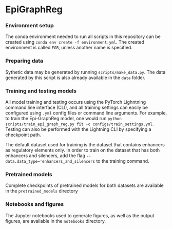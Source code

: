 # EpiGraphReg

### Environment setup
The conda environment needed to run all scripts in this repository can be created using `conda env create -f environment.yml`. The created environment is called `EGR`, unless another name is specified.

### Preparing data
Sythetic data may be generated by running `scripts/make_data.py`. The data generated by this script is also already available in the `data` folder.

### Training and testing models 
All model training and testing occurs using the PyTorch Lighntning command line interface (CLI), and all training settings can easily be configured using `.yml` config files or command line arguments. For example, to train the Epi-GraphReg model, one would run `python scripts/train_epi_graph_reg.py fit -c configs/train_settings.yml`. Testing can also be performed with the Lightning CLI by specifying a checkpoint path.

The default dataset used for training is the dataset that contains enhancers as regulatory elements only. In order to train on the dataset that has both enhancers and silencers, add the flag `--data.data_type='enhancers_and_silencers` to the training command.

### Pretrained models
Complete checkpoints of pretrained models for both datasets are available in the `pretrained_models` directory

### Notebooks and figures

The Jupyter notebooks used to generate figures, as well as the output figures, are available in the `notebooks` directory.
